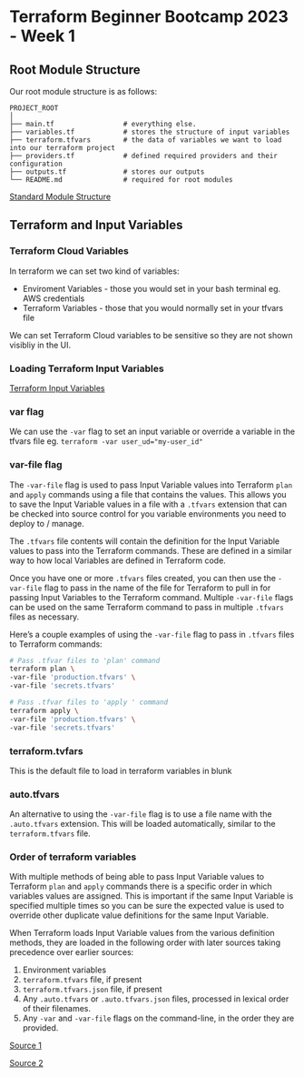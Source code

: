 # Terraform Beginner Bootcamp 2023 - Week 1

## Root Module Structure

Our root module structure is as follows:

```
PROJECT_ROOT
│
├── main.tf                 # everything else.
├── variables.tf            # stores the structure of input variables
├── terraform.tfvars        # the data of variables we want to load into our terraform project
├── providers.tf            # defined required providers and their configuration
├── outputs.tf              # stores our outputs
└── README.md               # required for root modules
```

[Standard Module Structure](https://developer.hashicorp.com/terraform/language/modules/develop/structure)

## Terraform and Input Variables

### Terraform Cloud Variables

In terraform we can set two kind of variables:
- Enviroment Variables - those you would set in your bash terminal eg. AWS credentials
- Terraform Variables - those that you would normally set in your tfvars file

We can set Terraform Cloud variables to be sensitive so they are not shown visibliy in the UI.

### Loading Terraform Input Variables

[Terraform Input Variables](https://developer.hashicorp.com/terraform/language/values/variables)

### var flag
We can use the `-var` flag to set an input variable or override a variable in the tfvars file eg. `terraform -var user_ud="my-user_id"`

### var-file flag

The `-var-file` flag is used to pass Input Variable values into Terraform `plan` and `apply` commands using a file that contains the values. This allows you to save the Input Variable values in a file with a `.tfvars` extension that can be checked into source control for you variable environments you need to deploy to / manage.

The `.tfvars` file contents will contain the definition for the Input Variable values to pass into the Terraform commands. These are defined in a similar way to how local Variables are defined in Terraform code.

Once you have one or more `.tfvars` files created, you can then use the `-var-file` flag to pass in the name of the file for Terraform to pull in for passing Input Variables to the Terraform command. Multiple `-var-file` flags can be used on the same Terraform command to pass in multiple `.tfvars` files as necessary.

Here’s a couple examples of using the `-var-file` flag to pass in `.tfvars` files to Terraform commands:

```bash
# Pass .tfvar files to 'plan' command
terraform plan \
-var-file 'production.tfvars' \
-var-file 'secrets.tfvars'

# Pass .tfvar files to 'apply ' command
terraform apply \
-var-file 'production.tfvars' \
-var-file 'secrets.tfvars'
```

### terraform.tvfars

This is the default file to load in terraform variables in blunk

### auto.tfvars

An alternative to using the `-var-file` flag is to use a file name with the `.auto.tfvars` extension. This will be loaded automatically, similar to the `terraform.tfvars` file.

### Order of terraform variables

With multiple methods of being able to pass Input Variable values to Terraform `plan` and `apply` commands there is a specific order in which variables values are assigned. This is important if the same Input Variable is specified multiple times so you can be sure the expected value is used to override other duplicate value definitions for the same Input Variable.

When Terraform loads Input Variable values from the various definition methods, they are loaded in the following order with later sources taking precedence over earlier sources:

1. Environment variables
2. `terraform.tfvars` file, if present
3. `terraform.tfvars.json` file, if present
4. Any `.auto.tfvars` or `.auto.tfvars.json` files, processed in lexical order of their filenames.
5. Any `-var` and `-var-file` flags on the command-line, in the order they are provided.

[Source 1](https://build5nines.com/use-terraform-input-variables-to-parameterize-infrastructure-deployments/#:~:text=The%20%2Dvar%2Dfile%20flag%20is,in%20a%20file%20with%20a%20.)

[Source 2](https://oracle-base.com/articles/misc/terraform-variables#auto.tfvars-files)